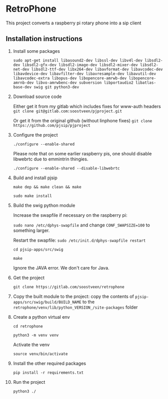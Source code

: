 # RetroPhone
This project converts a raspberry pi rotary phone into a sip client

## Installation instructions

1. Install some packages

    `sudo apt-get install libasound2-dev libssl-dev libv4l-dev libsdl2-dev libsdl2-gfx-dev libsdl2-image-dev libsdl2-mixer-dev libsdl2-net-dev libsdl2-ttf-dev libx264-dev libavformat-dev libavcodec-dev libavdevice-dev libavfilter-dev libavresample-dev libavutil-dev libavcodec-extra libopus-dev libopencore-amrwb-dev libopencore-amrnb-dev libvo-amrwbenc-dev subversion libportaudio2 libatlas-base-dev swig git python3-dev`

2. Download source code 

    Either get it from my gitlab which includes fixes for www-auth headers
    `git clone git@gitlab.com:soostveen/pjproject.git`
    
    Or get it from the original github (without linphone fixes)
    `git clone https://github.com/pjsip/pjproject`

3. Configure the project

    `./configure --enable-shared`
    
    Please note that on some earlier raspberry pis, one should disable libwebrtc due to emmintrin thingies.
    
    `./configure --enable-shared --disable-libwebrtc`

4. Build and install pjsip

    `make dep && make clean && make`
    
    `sudo make install`

5. Build the swig python module
    
    Increase the swapfile if necessary on the raspberry pi: 
    
    `sudo nano /etc/dphys-swapfile` and change `CONF_SWAPSIZE=100` to something larger.
    
    Restart the swapfile: `sudo /etc/init.d/dphys-swapfile restart`
    
    `cd pjsip-apps/src/swig`
    
    `make`
    
    Ignore the JAVA error. We don't care for Java.

6. Get the project

    `git clone https://gitlab.com/soostveen/retrophone`

7. Copy the built module to the project: copy the contents of `pjsip-apps/src/swig/build/BUILD_NAME` to the `retrophone/venv/lib/python_VERSION_/site-packages` folder

8. Create a python virtual env

    `cd retrophone`
    
    `python3 -m venv venv`

   Activate the venv

    `source venv/bin/activate`

9. Install the other required packages

    `pip install -r requirements.txt`

10. Run the project

    `python3 ./`
